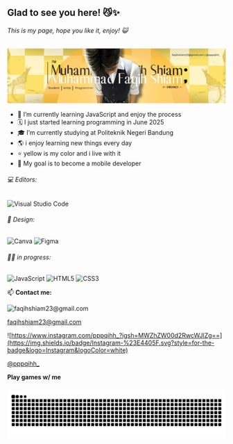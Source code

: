 ## Glad to see you here! 😼✨
###### This is my page, hope you like it, enjoy! 😺

![Profile](img/Dwdun.jpg)

- 🌱 I’m currently learning JavaScript and enjoy the process
- 🗓️ I just started learning programming in June 2025
- 🎓 I’m currently studying at Politeknik Negeri Bandung
- 🌎 i enjoy learning new things every day
- ⭐ yellow is my color and i live with it
- 🎯  My goal is to become a mobile developer

###### 💻 Editors:
![Visual Studio Code](https://img.shields.io/badge/Visual%20Studio%20Code-0078d7.svg?style=for-the-badge&logo=visual-studio-code&logoColor=white)
###### 🎨 Design:
![Canva](https://img.shields.io/badge/Canva-%2300C4CC.svg?style=for-the-badge&logo=Canva&logoColor=white) ![Figma](https://img.shields.io/badge/figma-%23F24E1E.svg?style=for-the-badge&logo=figma&logoColor=white) 
###### 🙇‍♂️ in progress:
![JavaScript](https://img.shields.io/badge/javascript-%23323330.svg?style=for-the-badge&logo=javascript&logoColor=%23F7DF1E) ![HTML5](https://img.shields.io/badge/html5-%23E34F26.svg?style=for-the-badge&logo=html5&logoColor=white) ![CSS3](https://img.shields.io/badge/css3-%231572B6.svg?style=for-the-badge&logo=css3&logoColor=white) 


📫 **Contact me:**

![faqihshiam23@gmail.com](https://img.shields.io/badge/Gmail-D14836?style=for-the-badge&logo=gmail&logoColor=white) 

faqihshiam23@gmail.com

 ![https://www.instagram.com/pppqihh_?igsh=MWZhZW00d2RwcWJlZg==](https://img.shields.io/badge/Instagram-%23E4405F.svg?style=for-the-badge&logo=Instagram&logoColor=white)

 [@pppqihh_](https://www.instagram.com/pppqihh_?igsh=MWZhZW00d2RwcWJlZg==)


**Play games w/ me**
###

<img src="https://raw.githubusercontent.com/Dwdun/Dwdun/output/snake.svg" alt="Snake animation" />

###